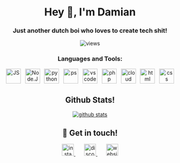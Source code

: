 <h1 align="center">Hey 👋, I'm Damian</h1>
<h3 align="center">Just another dutch boi who loves to create tech shit!</h3>

<p align="center">
  <img src="https://komarev.com/ghpvc/?username=damianict&style=flat-square&label=profile%20views&color=6366f1" alt="views" />
</p>


<h3 align="center">Languages and Tools:</h3>

<p align="center">
  <img width="40px" alt="JS"       src="./assets/javascript.svg" />&nbsp;&nbsp;
  <img width="40px" alt="Node.JS"  src="./assets/nodejs.svg"/>&nbsp;&nbsp;
  <img width="40px" alt="python"   src="./assets/python.svg" />&nbsp;&nbsp;
  <img width="40px" alt="ps"       src="./assets/photoshop.svg" />&nbsp;&nbsp;
  <img width="40px" alt="vs code"  src="./assets/vscode.svg"/>&nbsp;&nbsp;
  <img width="40px" alt="php"      src="./assets/php.svg" />&nbsp;&nbsp;
  <img width="40px" alt="cloud"    src="./assets/cloud.svg" />&nbsp;&nbsp;
  <img width="40px" alt="html"     src="./assets/html.svg" />&nbsp;&nbsp;
  <img width="40px" alt="css"      src="./assets/css.svg" />
</p>


<h2 align="center">Github Stats!</h2>

<p align="center">
  <a href="https://github.com/damianict/">
    <img src="https://github-readme-stats.vercel.app/api?username=damiankopernlt&show_icons=true&count_private=true&theme=tokyonight&hide_border=true" alt="github stats" >
  </a>
</p>


<h2 align="center">🤝 Get in touch!</h2>

<p align="center">
  <a href="https://www.twitter.com/dkoper08/" target="_blank">
    <img src="./assets/twitter.png" height="32" width="32" alt="insta" >
  </a>&nbsp;&nbsp;&nbsp;&nbsp;&nbsp;
  <a href="https://discord.com/invite/P3GmCgBAKb" target="_blank">
    <img src="./assets/discord.svg" height="32" width="32" alt="discord" >
  </a>&nbsp;&nbsp;&nbsp;&nbsp;&nbsp;
  <a href="https://damiankoper.nl/" target="_blank">
    <img src="./assets/aniket.png" height="32" width="32" alt="website" >
  </a>
</p>

